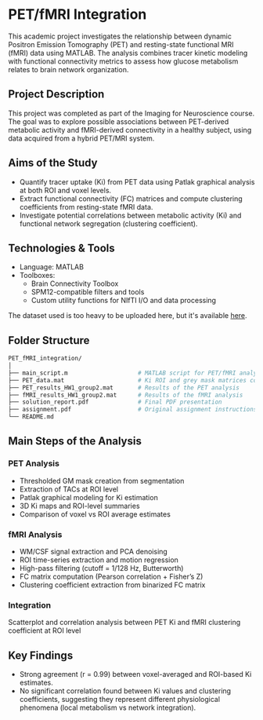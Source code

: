 # PET/fMRI Integration

This academic project investigates the relationship between dynamic Positron Emission Tomography (PET) and resting-state functional MRI (fMRI) data using MATLAB. The analysis combines tracer kinetic modeling with functional connectivity metrics to assess how glucose metabolism relates to brain network organization.

## Project Description
This project was completed as part of the Imaging for Neuroscience course. The goal was to explore possible associations between PET-derived metabolic activity and fMRI-derived connectivity in a healthy subject, using data acquired from a hybrid PET/MRI system.

## Aims of the Study
- Quantify tracer uptake (Ki) from PET data using Patlak graphical analysis at both ROI and voxel levels.
- Extract functional connectivity (FC) matrices and compute clustering coefficients from resting-state fMRI data.
- Investigate potential correlations between metabolic activity (Ki) and functional network segregation (clustering coefficient).

## Technologies & Tools
- Language: MATLAB
- Toolboxes:
  - Brain Connectivity Toolbox
  - SPM12-compatible filters and tools
  - Custom utility functions for NIfTI I/O and data processing

The dataset used is too heavy to be uploaded here, but it's available [here](https://drive.google.com/drive/folders/1LaK51OAIB6LonDEf_wV95aNQOutJtqCT?usp=share_link).

## Folder Structure
```bash
PET_fMRI_integration/
│
├── main_script.m                    # MATLAB script for PET/fMRI analysis
├── PET_data.mat                     # Ki ROI and grey mask matrices computed during the first PET analysis, used in the final integration with fMRI
├── PET_results_HW1_group2.mat       # Results of the PET analysis
├── fMRI_results_HW1_group2.mat      # Results of the fMRI analysis
├── solution_report.pdf              # Final PDF presentation
├── assignment.pdf                   # Original assignment instructions
└── README.md
```

## Main Steps of the Analysis

### PET Analysis
- Thresholded GM mask creation from segmentation
- Extraction of TACs at ROI level
- Patlak graphical modeling for Ki estimation
- 3D Ki maps and ROI-level summaries
- Comparison of voxel vs ROI average estimates

### fMRI Analysis
- WM/CSF signal extraction and PCA denoising
- ROI time-series extraction and motion regression
- High-pass filtering (cutoff = 1/128 Hz, Butterworth)
- FC matrix computation (Pearson correlation + Fisher’s Z)
- Clustering coefficient extraction from binarized FC matrix

### Integration
Scatterplot and correlation analysis between PET Ki and fMRI clustering coefficient at ROI level

## Key Findings
- Strong agreement (r = 0.99) between voxel-averaged and ROI-based Ki estimates.
- No significant correlation found between Ki values and clustering coefficients, suggesting they represent different physiological phenomena (local metabolism vs network integration).
